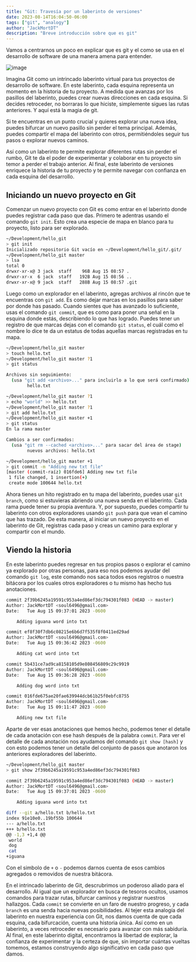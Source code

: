 ```yaml
---
title: "Git: Travesía por un laberinto de versiones"
date: 2023-08-14T16:04:50-06:00
tags: ["git", "analogy"]
author: "JackMortDT"
description: "Breve introducción sobre que es git"
---
```


Vamos a centrarnos un poco en explicar que es git y el como se usa en el desarrollo de software de una manera amena para entender.

![image](/posts/navigating_the_labyrinth_of_version_control/labyrinth.jpeg "Labyrinth")

Imagina Git como un intrincado laberinto virtual para tus proyectos de desarrollo de software. En este laberinto, cada esquina representa un momento en la historia de tu proyecto. A medida que avanzas por los pasillos del laberinto, puedes crear nuevas direcciones en cada esquina. Si decides retroceder, no borraras lo que hiciste, simplemente sigues las rutas anteriores. Y aquí está la magia de git.

Si te encuentras en un punto crucial y quieres explorar una nueva idea, puedes bifurcar un nuevo pasillo sin perder el tema principal. Además, puedes compartir el mapa del laberinto con otros, permitiéndoles seguir tus pasos o explorar nuevos caminos.

Así como un laberinto te permite explorar diferentes rutas sin perder el rumbo, Git te da el poder de experimentar y colaborar en tu proyecto sin temor a perder el trabajo anterior. Al final, este laberinto de versiones enriquece la historia de tu proyecto y te permite navegar con confianza en cada esquina del desarrollo.

## Iniciando un nuevo proyecto en Git

Comenzar un nuevo proyecto con Git es como entrar en el laberinto donde puedes registrar cada paso que das. Primero te adentras usando el comando `git init`. Esto crea una especie de mapa en blanco para tu proyecto, listo para ser explorado.

```bash
~/Development/hello_git
> git init
Inicializado repositorio Git vacío en ~/Development/hello_git/.git/
~/Development/hello_git master
> lsa
total 0
drwxr-xr-x@ 3 jack  staff    96B Aug 15 08:57 .
drwxr-xr-x  6 jack  staff   192B Aug 15 08:56 ..
drwxr-xr-x@ 9 jack  staff   288B Aug 15 08:57 .git
```

Luego como un explorador en el laberinto, agregas archivos al rincón que te encuentras con `git add`. Es como dejar marcas en los pasillos para saber por donde has pasado. Cuando sientes que has avanzado lo suficiente, usas el comando `git commit`, que es como para poner una señal en la esquina donde estás, describiendo lo que has logrado. Puedes tener un registro de que marcas dejas con el comando `git status`, el cuál como el nombre lo dice te da un estatus de todas aquellas marcas registradas en tu mapa.

```bash
~/Development/hello_git master
> touch hello.txt
~/Development/hello_git master ?1
> git status

Archivos sin seguimiento:
  (usa "git add <archivo>..." para incluirlo a lo que será confirmado)
        hello.txt

~/Development/hello_git master ?1
> echo "world" >> hello.txt
~/Development/hello_git master ?1
> git add hello.txt
~/Development/hello_git master +1
> git status
En la rama master

Cambios a ser confirmados:
  (usa "git rm --cached <archivo>..." para sacar del área de stage)
        nuevos archivos: hello.txt

~/Development/hello_git master +1
> git commit -m "Adding new txt file"
[master (commit-raíz) 016fde6] Adding new txt file
 1 file changed, 1 insertion(+)
 create mode 100644 hello.txt
```

Ahora tienes un hito registrado en tu mapa del laberinto, puedes usar `git branch`, como si estuvieras abriendo una nueva senda en el laberinto. Cada rama puede tener su propia aventura. Y, por supuesto, puedes compartir tu laberinto con otros exploradores usando `git push` para que vean el camino que has trazado. De esta manera, al iniciar un nuevo proyecto en el laberinto de Git, registras cada paso y creas un camino para explorar y compartir con el mundo.

## Viendo la historia

En este laberinto puedes regresar en tus propios pasos o explorar el camino ya explorado por otras personas, para eso nos podemos ayudar del comando `git log`, este comando nos saca todos esos registros o nuestra bitácora por los cuales otros exploradores o tu mismo has hecho tus anotaciones.

```bash
commit 2f39b6245a19591c953a4ed86ef3dc794301f083 (HEAD -> master)
Author: JackMortDT <soul6496@gmail.com>
Date:   Tue Aug 15 09:37:01 2023 -0600

    Adding iguana word into txt

commit ef8f30f7db6c08215e6b6d7f535f8f0411ed29ad
Author: JackMortDT <soul6496@gmail.com>
Date:   Tue Aug 15 09:36:42 2023 -0600

    Adding cat word into txt

commit 5b431ce7ad9ca8158105d9e808456809c29c9919
Author: JackMortDT <soul6496@gmail.com>
Date:   Tue Aug 15 09:36:28 2023 -0600

    Adding dog word into txt

commit 016fde675ae20fae639944dcb61b25f0ebfc8755
Author: JackMortDT <soul6496@gmail.com>
Date:   Tue Aug 15 09:11:47 2023 -0600

    Adding new txt file
```

Aparte de ver esas anotaciones que hemos hecho, podemos tener el detalle de cada anotación con ese hash después de la palabra `commit`. Para ver el detalle de cada anotación nos ayudamos del comando `git show [hash]` y con esto podemos tener un detalle del conjunto de pasos que anotaron los anteriores exploradores del laberinto.

```bash
~/Development/hello_git master
> git show 2f39b6245a19591c953a4ed86ef3dc794301f083

commit 2f39b6245a19591c953a4ed86ef3dc794301f083 (HEAD -> master)
Author: JackMortDT <soul6496@gmail.com>
Date:   Tue Aug 15 09:37:01 2023 -0600

    Adding iguana word into txt

diff --git a/hello.txt b/hello.txt
index 91e10e0..19bf55b 100644
--- a/hello.txt
+++ b/hello.txt
@@ -1,3 +1,4 @@
 world
 dog
 cat
+iguana
```

Con el simbolo de `+` o `-` podemos darnos cuenta de esos cambios agregados o removidos de nuestra bitácora.

En el intrincado laberinto de Git, descrubrimos un poderoso aliado para el desarrollo. Al igual que un explorador en busca de tesoros ocultos, usamos comandos para trazar rutas, bifurcar caminos y registrar nuestros hallazgos. Cada `commit` se convierte en un faro de nuestro progreso, y cada `branch` es una senda hacia nuevas posibilidades. Al tejer esta analogía del laberinto en nuestra experiencia con Git, nos damos cuenta de que cada esquina, cada bifurcación, cuenta una historia única. Así como en un laberinto, a veces retroceder es necesario para avanzar con más sabiduría. Al final, en este laberinto digital, encontramos la libertad de explorar, la confianza de experimentar y la certeza de que, sin importar cuántas vueltas tomemos, estamos construyendo algo significativo en cada paso que damos.